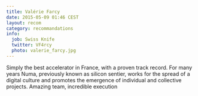 ```yaml
---
title: Valérie Farcy
date: 2015-05-09 01:46 CEST
layout: recom
category: recommandations
info:
  job: Swiss Knife
  twitter: VF4rcy
  photo: valerie_farcy.jpg
---
```


Simply the best accelerator in France, with a proven track record. For many years Numa, previously known as silicon sentier, works for the spread of a digital culture and promotes the emergence of individual and collective projects. Amazing team, incredible execution